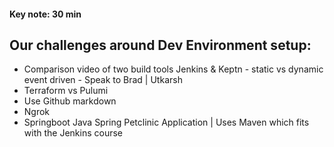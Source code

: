 #### Key note: 30 min

## Our challenges around Dev Environment setup:
- Comparison video of two build tools Jenkins & Keptn - static vs dynamic event driven - Speak to Brad | Utkarsh
- Terraform vs Pulumi
- Use Github markdown
- Ngrok
- Springboot Java Spring Petclinic Application | Uses Maven which fits with the Jenkins course